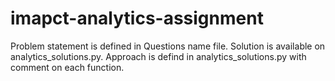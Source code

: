 # imapct-analytics-assignment

Problem statement is defined in Questions name file.
Solution is available on analytics_solutions.py.
Approach is defind in analytics_solutions.py with comment on each function.
